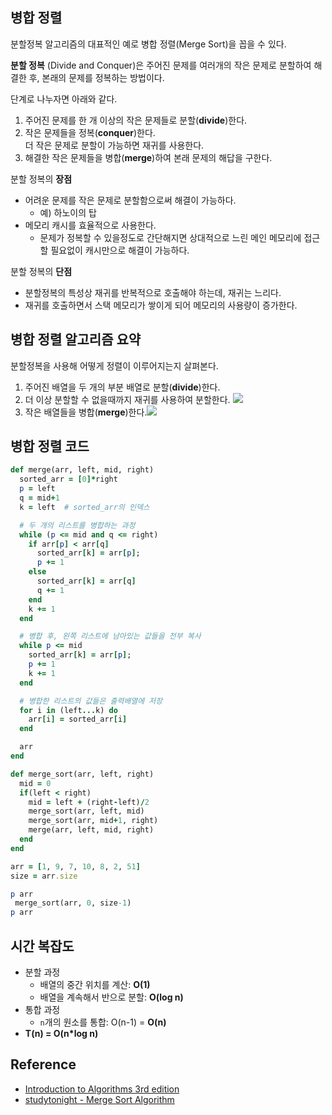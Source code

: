 
## 병합 정렬

분할정복 알고리즘의 대표적인 예로 병합 정렬(Merge Sort)을 꼽을 수 있다.

**분할 정복** (Divide and Conquer)은 주어진 문제를 여러개의 작은 문제로 분할하여 해결한 후, 
본래의 문제를 정복하는 방법이다. 

단계로 나누자면 아래와 같다.
1. 주어진 문제를 한 개 이상의 작은 문제들로 분할(**divide**)한다.
2. 작은 문제들을 정복(**conquer**)한다.  
더 작은 문제로 분할이 가능하면 재귀를 사용한다.
3. 해결한 작은 문제들을 병합(**merge**)하여 본래 문제의 해답을 구한다.

분할 정복의 **장점**
- 어려운 문제를 작은 문제로 분할함으로써 해결이 가능하다.
  + 예) 하노이의 탑
- 메모리 캐시를 효율적으로 사용한다.
  + 문제가 정복할 수 있을정도로 간단해지면 상대적으로 느린 메인 메모리에 접근할 필요없이 캐시만으로 해결이 가능하다.

분할 정복의 **단점**
- 분할정복의 특성상 재귀를 반복적으로 호출해야 하는데, 재귀는 느리다.
- 재귀를 호출하면서 스택 메모리가 쌓이게 되어 메모리의 사용량이 증가한다.

<div class="divider"></div>

## 병합 정렬 알고리즘 요약

분할정복을 사용해 어떻게 정렬이 이루어지는지 살펴본다.

1. 주어진 배열을 두 개의 부분 배열로 분할(**divide**)한다.
2. 더 이상 분할할 수 없을때까지 재귀를 사용하여 분할한다. <img style="text-align: center" src="assets/images/algorithm/sorting/merge1.png">
3. 작은 배열들을 병합(**merge**)한다.<img style="text-align: center" src="assets/images/algorithm/sorting/merge2.png">

<div class="divider"></div>

## 병합 정렬 코드
```rb
def merge(arr, left, mid, right)
  sorted_arr = [0]*right
  p = left
  q = mid+1
  k = left  # sorted_arr의 인덱스

  # 두 개의 리스트를 병합하는 과정
  while (p <= mid and q <= right)
    if arr[p] < arr[q]
      sorted_arr[k] = arr[p];
      p += 1
    else
      sorted_arr[k] = arr[q]
      q += 1
    end
    k += 1
  end

  # 병합 후, 왼쪽 리스트에 남아있는 값들을 전부 복사
  while p <= mid
    sorted_arr[k] = arr[p];
    p += 1
    k += 1
  end

  # 병합한 리스트의 값들은 출력배열에 저장
  for i in (left...k) do
    arr[i] = sorted_arr[i]
  end

  arr
end

def merge_sort(arr, left, right)
  mid = 0
  if(left < right)
    mid = left + (right-left)/2
    merge_sort(arr, left, mid)
    merge_sort(arr, mid+1, right)
    merge(arr, left, mid, right)
  end
end

arr = [1, 9, 7, 10, 8, 2, 51]
size = arr.size

p arr
 merge_sort(arr, 0, size-1)
p arr
```

<div class="divider"></div>

## 시간 복잡도
- 분할 과정
  + 배열의 중간 위치를 계산: **O(1)**
  + 배열을 계속해서 반으로 분할: **O(log n)**
- 통합 과정
  + `n`개의 원소를 통합: O(n-1) = **O(n)**
- <b>T(n) = O(n*log n)</b>

<div class="divider"></div>

## Reference
- [Introduction to Algorithms 3rd edition](https://www.amazon.com/Introduction-Algorithms-3rd-MIT-Press/dp/0262033844)
- [studytonight - Merge Sort Algorithm](https://www.studytonight.com/data-structures/merge-sort#:~:text=Time%20complexity%20of%20Merge%20Sort,space%20as%20the%20unsorted%20array)
